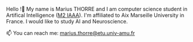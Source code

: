 Hello !👋 My name is Marius THORRE and I am computer science student in Artifical Intelligence (<a href="https://formations.univ-amu.fr/ME5SIN-PRSIN5AC.html">M2 IAAA</a>). 
I'm affiliated to Aix Marseille University in France. I would like to study AI and Neuroscience.

📫 You can reach me: marius.thorre@etu.univ-amu.fr
